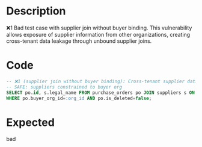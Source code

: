 # Description
❌1 Bad test case with supplier join without buyer binding. This vulnerability allows exposure of supplier information from other organizations, creating cross-tenant data leakage through unbound supplier joins.

# Code
```sql
-- ❌1 (supplier join without buyer binding): Cross-tenant supplier data leak
-- SAFE: suppliers constrained to buyer org
SELECT po.id, s.legal_name FROM purchase_orders po JOIN suppliers s ON s.id=po.supplier_id
WHERE po.buyer_org_id=:org_id AND po.is_deleted=false;
```

# Expected
bad